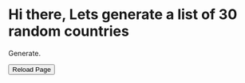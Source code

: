 <html>
	<body>        		
		
 <h1>Hi there, Lets generate a list of 30 random countries</h1>
		<p id="demo">Generate.</p>
    <script>
document.getElementById("demo").onclick = function() {myFunction()};
function myFunction() {
  
var words = ["Afghanistan",
"Albania",
"Algeria",
"Andorra",
"Angola",
"Antigua and Barbuda",
"Argentina",
"Armenia",
"Australia",
"Austria",
"Azerbaijan",
"Bahamas",
"Bahrain",
"Bangladesh",
"Barbados",
"Belarus",
"Belgium",
"Belize",
"Benin",
"Bhutan",
"Bolivia (Plurinational State of)",
"Bosnia and Herzegovina",
"Botswana",
"Brazil",
"Bulgaria",
"Burkina Faso",
"Burundi",
"Cambodia",
"Cameroon",
"Canada",
"Central African Republic",
"Chad",
"Chile",
"China",
"Colombia",
"Comoros",
"Congo",
"Congo (Democratic Republic of the)",
"Costa Rica",
"Côte d'Ivoire",
"Croatia",
"Cuba",
"Cyprus",
"Czechia",
"Denmark",
"Djibouti",
"Dominica",
"Dominican Republic",
"Ecuador",
"Egypt",
"El Salvador",
"Equatorial Guinea",
"Eritrea",
"Estonia",
"Eswatini (Kingdom of)",
"Ethiopia",
"Fiji",
"Finland",
"France",
"Gabon",
"Gambia",
"Georgia",
"Germany",
"Ghana",
"Greece",
"Grenada",
"Guatemala",
"Guinea",
"Guinea-Bissau",
"Guyana",
"Haiti",
"Honduras",
"Hungary",
"Iceland",
"India",
"Indonesia",
"Iran (Islamic Republic of)",
"Iraq",
"Ireland",
"Israel",
"Italy",
"Jamaica",
"Japan",
"Jordan",
"Kazakhstan",
"Kenya",
"Kiribati",
"Korea (Republic of)",
"Kuwait",
"Kyrgyzstan",
"Lao People's Democratic Republic",
"Latvia",
"Lebanon",
"Lesotho",
"Liberia",
"Libya",
"Lithuania",
"Luxembourg",
"Madagascar",
"Malawi",
"Malaysia",
"Maldives",
"Mali",
"Malta",
"Marshall Islands",
"Mauritania",
"Mauritius",
"Mexico",
"Micronesia (Federated States of)",
"Moldova (Republic of)",
"Mongolia",
"Montenegro",
"Morocco",
"Mozambique",
"Myanmar",
"Namibia",
"Nepal",
"Netherlands",
"New Zealand",
"Nicaragua",
"Niger",
"Nigeria",
"North Macedonia",
"Norway",
"Oman",
"Pakistan",
"Palestine, State of",
"Panama",
"Papua New Guinea",
"Paraguay",
"Peru",
"Philippines",
"Poland",
"Portugal",
"Qatar",
"Romania",
"Russian Federation",
"Rwanda",
"Saint Lucia",
"Saint Vincent and the Grenadines",
"Samoa",
"Sao Tome and Principe",
"Saudi Arabia",
"Senegal",
"Serbia",
"Seychelles",
"Sierra Leone",
"Singapore",
"Slovakia",
"Slovenia",
"Solomon Islands",
"South Africa",
"South Sudan",
"Spain",
"Sri Lanka",
"Sudan",
"Suriname",
"Sweden",
"Switzerland",
"Syrian Arab Republic",
"Tajikistan",
"Tanzania (United Republic of)",
"Thailand",
"Timor-Leste",
"Togo",
"Tonga",
"Trinidad and Tobago",
"Tunisia",
"Turkey",
"Turkmenistan",
"Uganda",
"Ukraine",
"United Arab Emirates",
"United Kingdom",
"United States",
"Uruguay",
"Uzbekistan",
"Vanuatu",
"Venezuela (Bolivarian Republic of)",
"Vietnam",
"Yemen",
"Zambia",
"Zimbabwe"];

function fisherYates (arr) {
  for (var i = arr.length - 1; i >= 0; i--) {
    var j = Math.floor(Math.random() * (i + 1));
    var temp = arr[i];
    arr[i] = arr[j];
    arr[j] = temp;
  }
  return arr;
}

f=fisherYates(words);

document.getElementById("demo").innerHTML = ("<p>" + f[0] + "</p>" + "<p>" + f[1] + "</p>" + "<p>" + f[2] + "</p>" + "<p>" + f[3] + "</p>" + "<p>" + f[4] + "</p>" + "<p>" + f[5] + "</p>" + "<p>" + f[6] + "</p>" + "<p>" + f[7] + "</p>" + "<p>" + f[8] + "</p>" + "<p>" + f[9] + "</p>" + "<p>" + "<p>" + f[10] + "</p>" + "<p>"+ "<p>" + f[11] + "</p>" + "<p>"+ "<p>" + f[12] + "</p>" + "<p>"+ "<p>" + f[13] + "</p>" + "<p>"+ "<p>" + f[14] + "</p>" + "<p>"+ "<p>" + f[15] + "</p>" + "<p>"+ "<p>" + f[16] + "</p>" + "<p>"+ "<p>" + f[17] + "</p>" + "<p>"+ "<p>" + f[18] + "</p>" + "<p>"+ "<p>" + f[19] + "</p>" + "<p>"+ "<p>" + f[20] + "</p>" + "<p>"+ "<p>" + f[21] + "</p>" + "<p>"+ "<p>" + f[22] + "</p>" + "<p>"+ "<p>" + f[23] + "</p>" + "<p>"+ "<p>" + f[24] + "</p>" + "<p>"+ "<p>" + f[25] + "</p>" + "<p>"+ "<p>" + f[26] + "</p>" + "<p>"+ "<p>" + f[27] + "</p>" + "<p>"+ "<p>" + f[28] + "</p>" + "<p>"+ "<p>" + f[29] + "</p>" + "<p>");}
    </script>
    
<FORM>
<INPUT Type="button" VALUE="Reload Page" onClick="history.go(0)">
</FORM>
    <body>   
